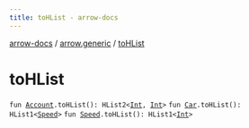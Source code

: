 ```yaml
---
title: toHList - arrow-docs
---
```


[arrow-docs](../index.html) / [arrow.generic](index.html) / [toHList](./to-h-list.html)

# toHList

`fun `[`Account`](-account/index.html)`.toHList(): HList2<`[`Int`](https://kotlinlang.org/api/latest/jvm/stdlib/kotlin/-int/index.html)`, `[`Int`](https://kotlinlang.org/api/latest/jvm/stdlib/kotlin/-int/index.html)`>`
`fun `[`Car`](-car/index.html)`.toHList(): HList1<`[`Speed`](-speed/index.html)`>`
`fun `[`Speed`](-speed/index.html)`.toHList(): HList1<`[`Int`](https://kotlinlang.org/api/latest/jvm/stdlib/kotlin/-int/index.html)`>`